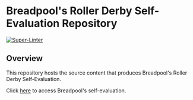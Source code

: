 # Breadpool's Roller Derby Self-Evaluation Repository

[![Super-Linter](https://github.com/timothyhull/breadpool-self-eval/actions/workflows/lint-files.yml/badge.svg)](https://github.com/marketplace/actions/super-linter)

## Overview

This repository hosts the source content that produces Breadpool's Roller Derby Self-Evaluation.

Click [here](https://timothyhull.github.io/breadpool-self-eval "Breadpool's Roller Derby Self-Evaluation") to access Breadpool's self-evaluation.
